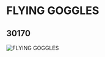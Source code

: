 # FLYING GOGGLES
## 30170
![FLYING GOGGLES](https://lc-www-live-s.legocdn.com/media/bricks/5/2/4113923.jpg)
